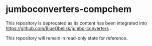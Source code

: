 # jumboconverters-compchem

This repository is deprecated as its content has been integrated into https://github.com/BlueObelisk/jumbo-converters .

This repository will remain in read-only state for reference.
